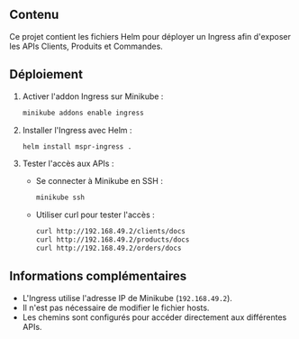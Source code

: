 ## Contenu
Ce projet contient les fichiers Helm pour déployer un Ingress afin d'exposer les APIs Clients, Produits et Commandes.

## Déploiement

1. Activer l'addon Ingress sur Minikube :
   ```bash
   minikube addons enable ingress
   ```

2. Installer l'Ingress avec Helm :
   ```bash
   helm install mspr-ingress .
   ```

3. Tester l'accès aux APIs :

   - Se connecter à Minikube en SSH :
     ```bash
     minikube ssh
     ```

   - Utiliser curl pour tester l'accès :
     ```bash
     curl http://192.168.49.2/clients/docs
     curl http://192.168.49.2/products/docs
     curl http://192.168.49.2/orders/docs
     ```

## Informations complémentaires
- L'Ingress utilise l'adresse IP de Minikube (`192.168.49.2`).
- Il n'est pas nécessaire de modifier le fichier hosts.
- Les chemins sont configurés pour accéder directement aux différentes APIs.
```
